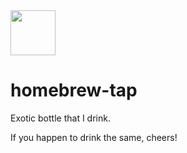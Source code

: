 <img src="https://brew.sh/assets/img/homebrew-256x256.png" height="72">

# homebrew-tap

Exotic bottle that I drink.

If you happen to drink the same, cheers!

